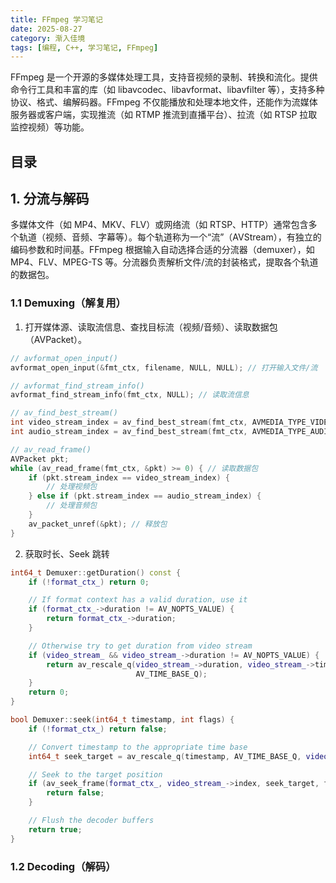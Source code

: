 ```yaml
---
title: FFmpeg 学习笔记
date: 2025-08-27
category: 渐入佳境
tags: [编程, C++, 学习笔记, FFmpeg]
---
```


FFmpeg 是一个开源的多媒体处理工具，支持音视频的录制、转换和流化。提供命令行工具和丰富的库（如 libavcodec、libavformat、libavfilter 等），支持多种协议、格式、编解码器。FFmpeg 不仅能播放和处理本地文件，还能作为流媒体服务器或客户端，实现推流（如 RTMP 推流到直播平台）、拉流（如 RTSP 拉取监控视频）等功能。

## 目录


## 1. 分流与解码

多媒体文件（如 MP4、MKV、FLV）或网络流（如 RTSP、HTTP）通常包含多个轨道（视频、音频、字幕等）。每个轨道称为一个“流”（AVStream），有独立的编码参数和时间基。FFmpeg 根据输入自动选择合适的分流器（demuxer），如 MP4、FLV、MPEG-TS 等。分流器负责解析文件/流的封装格式，提取各个轨道的数据包。

### 1.1 Demuxing（解复用）

1. 打开媒体源、读取流信息、查找目标流（视频/音频）、读取数据包（AVPacket）。

```cpp
// avformat_open_input()
avformat_open_input(&fmt_ctx, filename, NULL, NULL); // 打开输入文件/流

// avformat_find_stream_info()
avformat_find_stream_info(fmt_ctx, NULL); // 读取流信息

// av_find_best_stream()
int video_stream_index = av_find_best_stream(fmt_ctx, AVMEDIA_TYPE_VIDEO, -1, -1, NULL, 0); // 查找视频流
int audio_stream_index = av_find_best_stream(fmt_ctx, AVMEDIA_TYPE_AUDIO, -1, -1, NULL, 0); // 查找音频流

// av_read_frame()
AVPacket pkt;
while (av_read_frame(fmt_ctx, &pkt) >= 0) { // 读取数据包
    if (pkt.stream_index == video_stream_index) {
        // 处理视频包
    } else if (pkt.stream_index == audio_stream_index) {
        // 处理音频包
    }
    av_packet_unref(&pkt); // 释放包
}
```

2. 获取时长、Seek 跳转

```cpp
int64_t Demuxer::getDuration() const {
    if (!format_ctx_) return 0;

    // If format context has a valid duration, use it
    if (format_ctx_->duration != AV_NOPTS_VALUE) {
        return format_ctx_->duration;
    }

    // Otherwise try to get duration from video stream
    if (video_stream_ && video_stream_->duration != AV_NOPTS_VALUE) {
        return av_rescale_q(video_stream_->duration, video_stream_->time_base,
                            AV_TIME_BASE_Q);
    }
    return 0;
}

bool Demuxer::seek(int64_t timestamp, int flags) {
    if (!format_ctx_) return false;

    // Convert timestamp to the appropriate time base
    int64_t seek_target = av_rescale_q(timestamp, AV_TIME_BASE_Q, video_stream_->time_base);

    // Seek to the target position
    if (av_seek_frame(format_ctx_, video_stream_->index, seek_target, flags) < 0) {
        return false;
    }

    // Flush the decoder buffers
    return true;
}
```

### 1.2 Decoding（解码）



